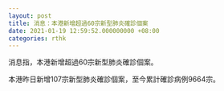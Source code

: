 ```yaml
---
layout: post
title: 消息：本港新增超過60宗新型肺炎確診個案
date: 2021-01-19 12:59:52.000000000 +08:00
categories: rthk
---
```


消息指，本港新增超過60宗新型肺炎確診個案。

本港昨日新增107宗新型肺炎確診個案，至今累計確診病例9664宗。
